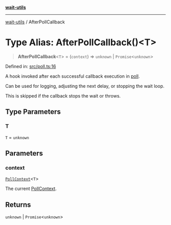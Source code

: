 [**wait-utils**](../README.md)

***

[wait-utils](../globals.md) / AfterPollCallback

# Type Alias: AfterPollCallback()\<T\>

> **AfterPollCallback**\<`T`\> = (`context`) => `unknown` \| `Promise`\<`unknown`\>

Defined in: [src/poll.ts:16](https://github.com/havelessbemore/wait-utils/blob/3bb2ed71fc20049f79eeaf6e5a808c5d1620f97b/src/poll.ts#L16)

A hook invoked after each successful callback execution in [poll](../functions/poll.md).

Can be used for logging, adjusting the next delay, or stopping the wait loop.

This is skipped if the callback stops the wait or throws.

## Type Parameters

### T

`T` = `unknown`

## Parameters

### context

[`PollContext`](../interfaces/PollContext.md)\<`T`\>

The current [PollContext](../interfaces/PollContext.md).

## Returns

`unknown` \| `Promise`\<`unknown`\>
